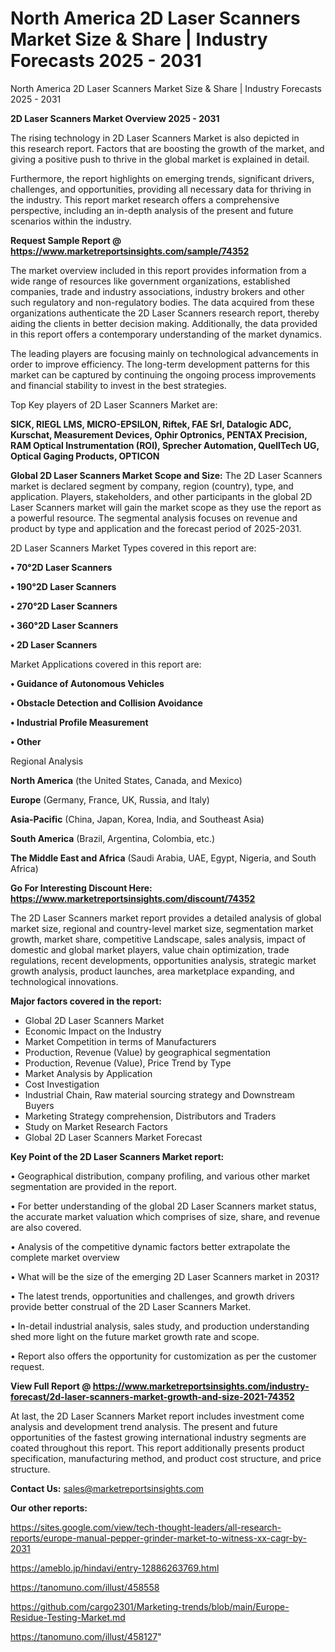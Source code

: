 # North America 2D Laser Scanners Market Size & Share | Industry Forecasts 2025 - 2031
North America 2D Laser Scanners Market Size & Share | Industry Forecasts 2025 - 2031

<Strong> 2D Laser Scanners Market Overview 2025 - 2031</strong>

The rising technology in 2D Laser Scanners Market is also depicted in this research report. Factors that are boosting the growth of the market, and giving a positive push to thrive in the global market is explained in detail.

Furthermore, the report highlights on emerging trends, significant drivers, challenges, and opportunities, providing all necessary data for thriving in the industry. This report market research offers a comprehensive perspective, including an in-depth analysis of the present and future scenarios within the industry.

<strong>Request Sample Report @ <a href=https://www.marketreportsinsights.com/sample/74352>https://www.marketreportsinsights.com/sample/74352</a></strong>

The market overview included in this report provides information from a wide range of resources like government organizations, established companies, trade and industry associations, industry brokers and other such regulatory and non-regulatory bodies. The data acquired from these organizations authenticate the 2D Laser Scanners research report, thereby aiding the clients in better decision making. Additionally, the data provided in this report offers a contemporary understanding of the market dynamics.

The leading players are focusing mainly on technological advancements in order to improve efficiency. The long-term development patterns for this market can be captured by continuing the ongoing process improvements and financial stability to invest in the best strategies.

Top Key players of 2D Laser Scanners Market are:

<strong>SICK, RIEGL LMS, MICRO-EPSILON, Riftek, FAE Srl, Datalogic ADC, Kurschat, Measurement Devices, Ophir Optronics, PENTAX Precision, RAM Optical Instrumentation (ROI), Sprecher Automation, QuellTech UG, Optical Gaging Products, OPTICON</strong>

<strong><b>Global 2D Laser Scanners Market Scope and Size:</b></strong>
The 2D Laser Scanners market is declared segment by company, region (country), type, and application. Players, stakeholders, and other participants in the global 2D Laser Scanners market will gain the market scope as they use the report as a powerful resource. The segmental analysis focuses on revenue and product by type and application and the forecast period of 2025-2031.

2D Laser Scanners Market Types covered in this report are:

<strong>• 70°2D Laser Scanners

• 190°2D Laser Scanners

• 270°2D Laser Scanners

• 360°2D Laser Scanners

• 2D Laser Scanners</strong>

Market Applications covered in this report are:

<strong>• Guidance of Autonomous Vehicles

• Obstacle Detection and Collision Avoidance

• Industrial Profile Measurement

• Other</strong> 

Regional Analysis

<strong>North America</strong> (the United States, Canada, and Mexico)

<strong>Europe</strong> (Germany, France, UK, Russia, and Italy)

<strong>Asia-Pacific</strong> (China, Japan, Korea, India, and Southeast Asia)

<strong>South America</strong> (Brazil, Argentina, Colombia, etc.)

<strong>The Middle East and Africa</strong> (Saudi Arabia, UAE, Egypt, Nigeria, and South Africa)

<strong>Go For Interesting Discount Here: <a href=https://www.marketreportsinsights.com/discount/74352>https://www.marketreportsinsights.com/discount/74352</a></strong>

The 2D Laser Scanners market report provides a detailed analysis of global market size, regional and country-level market size, segmentation market growth, market share, competitive Landscape, sales analysis, impact of domestic and global market players, value chain optimization, trade regulations, recent developments, opportunities analysis, strategic market growth analysis, product launches, area marketplace expanding, and technological innovations.

<strong><b>Major factors covered in the report:</b></strong>
<ul>
  <li>Global 2D Laser Scanners Market </li>
  <li>Economic Impact on the Industry</li>
  <li>Market Competition in terms of Manufacturers</li>
  <li>Production, Revenue (Value) by geographical segmentation</li>
  <li>Production, Revenue (Value), Price Trend by Type</li>
  <li>Market Analysis by Application</li>
  <li>Cost Investigation</li>
  <li>Industrial Chain, Raw material sourcing strategy and Downstream Buyers</li>
  <li>Marketing Strategy comprehension, Distributors and Traders</li>
  <li>Study on Market Research Factors</li>
  <li>Global 2D Laser Scanners Market Forecast</li>
</ul>

<strong><b>Key Point of the 2D Laser Scanners Market report:</b></strong>

• Geographical distribution, company profiling, and various other market segmentation are provided in the report.

• For better understanding of the global 2D Laser Scanners market status, the accurate market valuation which comprises of size, share, and revenue are also covered.

• Analysis of the competitive dynamic factors better extrapolate the complete market overview

• What will be the size of the emerging 2D Laser Scanners market in 2031?

• The latest trends, opportunities and challenges, and growth drivers provide better construal of the 2D Laser Scanners Market.

• In-detail industrial analysis, sales study, and production understanding shed more light on the future market growth rate and scope.

• Report also offers the opportunity for customization as per the customer request.

<strong><b>View Full Report @ <a href=https://www.marketreportsinsights.com/industry-forecast/2d-laser-scanners-market-growth-and-size-2021-74352>https://www.marketreportsinsights.com/industry-forecast/2d-laser-scanners-market-growth-and-size-2021-74352</a></b></strong>


At last, the 2D Laser Scanners Market report includes investment come analysis and development trend analysis. The present and future opportunities of the fastest growing international industry segments are coated throughout this report. This report additionally presents product specification, manufacturing method, and product cost structure, and price structure.

<strong>Contact Us:</strong>
sales@marketreportsinsights.com

<strong>Our other reports:</strong>

<a href=https://sites.google.com/view/tech-thought-leaders/all-research-reports/europe-manual-pepper-grinder-market-to-witness-xx-cagr-by-2031>https://sites.google.com/view/tech-thought-leaders/all-research-reports/europe-manual-pepper-grinder-market-to-witness-xx-cagr-by-2031</a>

<a href=https://ameblo.jp/hindavi/entry-12886263769.html>https://ameblo.jp/hindavi/entry-12886263769.html</a>

<a href=https://tanomuno.com/illust/458558>https://tanomuno.com/illust/458558</a>

<a href=https://github.com/cargo2301/Marketing-trends/blob/main/Europe-Residue-Testing-Market.md>https://github.com/cargo2301/Marketing-trends/blob/main/Europe-Residue-Testing-Market.md</a>

<a href=https://tanomuno.com/illust/458127>https://tanomuno.com/illust/458127</a>"
